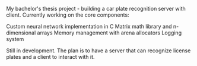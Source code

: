 My bachelor's thesis project - building a car plate recognition server with client.
Currently working on the core components:

Custom neural network implementation in C
Matrix math library and n-dimensional arrays
Memory management with arena allocators
Logging system

Still in development. The plan is to have a server that can recognize license plates and a client to interact with it.
